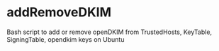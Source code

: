 # addRemoveDKIM
Bash script to add or remove openDKIM from TrustedHosts, KeyTable, SigningTable, opendkim keys on Ubuntu 
